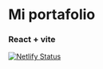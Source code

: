 # Mi portafolio

### React + vite

[![Netlify Status](https://api.netlify.com/api/v1/badges/0000891a-bd89-4f01-8139-375cebd8f9ad/deploy-status)](https://app.netlify.com/sites/carlosdrtme/deploys)
